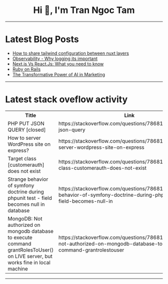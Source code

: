 <h1 align="center">Hi 👋, I'm Tran Ngoc Tam</h1>

---

# Latest Blog Posts 
<!-- BLOG-POST-LIST:START -->
- [How to share tailwind configuration between nuxt layers](https://dev.to/leamsigc/how-to-share-tailwind-configuration-between-nuxt-layers-1gk5)
- [Observability - Why logging its important](https://dev.to/tentanganak/observability-why-logging-its-important-104b)
- [Next.js Vs React.Js: What you need to know](https://dev.to/mikeya-yo/nextjs-vs-reactjs-what-you-need-to-know-319k)
- [Ruby on Rails](https://dev.to/m_hussain/ruby-on-rails-57cb)
- [The Transformative Power of AI in Marketing](https://dev.to/jhonharry65/the-transformative-power-of-ai-in-marketing-42l)
<!-- BLOG-POST-LIST:END -->

---

# Latest stack oveflow activity
<table>
  <tr><th>Title</th><th>Link</th></tr>
  <!-- STACKOVERFLOW:START --><tr><td>PHP PUT JSON QUERY [closed]</td><td>https://stackoverflow.com/questions/78681731/php-put-json-query</td></tr><tr><td>How to server WordPress site on express?</td><td>https://stackoverflow.com/questions/78681688/how-to-server-wordpress-site-on-express</td></tr><tr><td>Target class [customerauth] does not exist</td><td>https://stackoverflow.com/questions/78681669/target-class-customerauth-does-not-exist</td></tr><tr><td>Strange behavior of symfony doctrine during phpunit test - field becomes null in database</td><td>https://stackoverflow.com/questions/78681533/strange-behavior-of-symfony-doctrine-during-phpunit-test-field-becomes-null-in</td></tr><tr><td>MongoDB: Not authorized on mongodb database to execute command grantRolesToUser&lpar;&rpar; on LIVE server, but works fine in local machine</td><td>https://stackoverflow.com/questions/78681412/mongodb-not-authorized-on-mongodb-database-to-execute-command-grantrolestouser</td></tr><!-- STACKOVERFLOW:END -->
</table>

---


